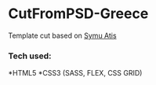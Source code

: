 # CutFromPSD-Greece

Template cut based on <a href='https://symu.co/freebies/templates-4/atis-psd-template/'>Symu Atis</a>

### Tech used:

*HTML5
*CSS3 (SASS, FLEX, CSS GRID)
